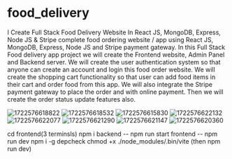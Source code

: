 # food_delivery

I Create Full Stack Food Delivery Website In React JS, MongoDB, Express, Node JS & Stripe
complete food ordering website / app using React JS, MongoDB, Express, Node JS and Stripe payment gateway. In this Full Stack Food delivery app project we will create the Frontend website, Admin Panel and Backend server. 
We will create the user authentication system so that anyone can create an account and login this food order website.
We will create the shopping cart functionality so that user can add food items in their cart and order food from this app. We will also integrate the Stripe payment gateway to place the order and with online payment. Then we will create the order status update features also.
 
![1722576618822](https://github.com/user-attachments/assets/3b0f10b7-dcca-4afd-acaa-61d1cc842406)
![1722576618532](https://github.com/user-attachments/assets/a1fd233a-20e5-413c-a26a-5b3c553f6570)
![1722576615830](https://github.com/user-attachments/assets/62979ae3-2876-444c-8982-58e81e682b37)
![1722576622132](https://github.com/user-attachments/assets/1e013722-1b11-4f66-b53a-9f5ef7325943)
![1722576622077](https://github.com/user-attachments/assets/86865f6f-6bdf-4581-8089-23e3c03af013)
![1722576621290](https://github.com/user-attachments/assets/021a5175-87bf-460f-aae7-8198e6d7e890)
![1722576621147](https://github.com/user-attachments/assets/c5751cf1-5575-40d8-8051-206bfd274ac6)
![1722576620360](https://github.com/user-attachments/assets/2ecb23dd-9e7b-4924-b78d-072787980cf2)



cd frontend(3 terminsls)
npm i
backend -- npm run start
frontend -- npm run dev
            npm i -g depcheck
            chmod +x ./node_modules/.bin/vite    (then  npm run dev)

